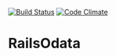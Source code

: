 [![Build Status](https://travis-ci.org/wearemolecule/rails_odata.png?branch=master)](https://travis-ci.org/wearemolecule/rails_odata)
[![Code Climate](https://codeclimate.com/github/wearemolecule/rails_odata.png)](https://codeclimate.com/github/wearemolecule/rails_odata)

# RailsOdata
